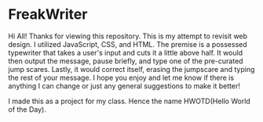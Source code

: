 # FreakWriter
Hi All! Thanks for viewing this repository. This is my attempt to revisit web design.
I utilized JavaScript, CSS, and HTML. 
The premise is a possessed typewriter that takes a user's input and cuts it a little above half. It would then output the message, pause briefly, and type one of the pre-curated jump scares. Lastly, it would correct itself, erasing the jumpscare and typing the rest of your message.
I hope you enjoy and let me know if there is anything I can change or just any general suggestions to make it better!


I made this as a project for my class. Hence the name HWOTD(Hello World of the Day).

